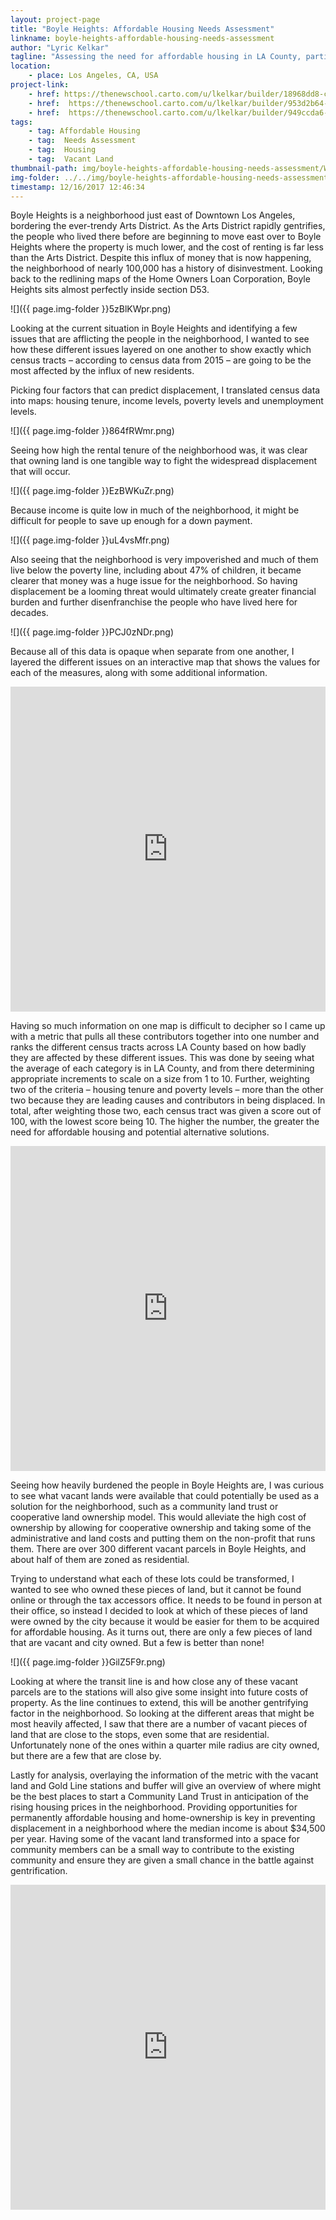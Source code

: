 ```yaml
---
layout: project-page
title: "Boyle Heights: Affordable Housing Needs Assessment"
linkname: boyle-heights-affordable-housing-needs-assessment
author: "Lyric Kelkar"
tagline: "Assessing the need for affordable housing in LA County, particularly Boyle Heights and reviewing potential spaces for a Community Land Trust."
location:
    - place: Los Angeles, CA, USA
project-link:
    - href: https://thenewschool.carto.com/u/lkelkar/builder/18968dd8-cf2d-4e39-9246-170fac427aa2/embed
    - href:  https://thenewschool.carto.com/u/lkelkar/builder/953d2b64-b466-4de9-9863-c8a1b49e0ba0/embed
    - href:  https://thenewschool.carto.com/u/lkelkar/builder/949ccda6-9cc6-48ad-a847-f45833c902bf/embed
tags:
    - tag: Affordable Housing
    - tag:  Needs Assessment
    - tag:  Housing
    - tag:  Vacant Land
thumbnail-path: img/boyle-heights-affordable-housing-needs-assessment/WYuHJYcr.jpg
img-folder: ../../img/boyle-heights-affordable-housing-needs-assessment/
timestamp: 12/16/2017 12:46:34
---
```

Boyle Heights is a neighborhood just east of Downtown Los Angeles, bordering the ever-trendy Arts District. As the Arts District rapidly gentrifies, the people who lived there before are beginning to move east over to Boyle Heights where the property is much lower, and the cost of renting is far less than the Arts District. Despite this influx of money that is now happening, the neighborhood of nearly 100,000 has a history of disinvestment. Looking back to the redlining maps of the Home Owners Loan Corporation, Boyle Heights sits almost perfectly inside section D53.

![]({{ page.img-folder }}5zBlKWpr.png)

Looking at the current situation in Boyle Heights and identifying a few issues that are afflicting the people in the neighborhood, I wanted to see how these different issues layered on one another to show exactly which census tracts – according to census data from 2015 – are going to be the most affected by the influx of new residents. 

Picking four factors that can predict displacement, I translated census data into maps: housing tenure, income levels, poverty levels and unemployment levels.

![]({{ page.img-folder }}864fRWmr.png)

Seeing how high the rental tenure of the neighborhood was, it was clear that owning land is one tangible way to fight the widespread displacement that will occur.

![]({{ page.img-folder }}EzBWKuZr.png)

Because income is quite low in much of the neighborhood, it might be difficult for people to save up enough for a down payment.

![]({{ page.img-folder }}uL4vsMfr.png)

Also seeing that the neighborhood is very impoverished and much of them live below the poverty line, including about 47% of children, it became clearer that money was a huge issue for the neighborhood. So having displacement be a looming threat would ultimately create greater financial burden and further disenfranchise the people who have lived here for decades.

![]({{ page.img-folder }}PCJ0zNDr.png)

Because all of this data is opaque when separate from one another, I layered the different issues on an interactive map that shows the values for each of the measures, along with some additional information.

<iframe width="100%" height="520" frameborder="0" src="https://thenewschool.carto.com/u/lkelkar/builder/18968dd8-cf2d-4e39-9246-170fac427aa2/embed" allowfullscreen webkitallowfullscreen mozallowfullscreen oallowfullscreen msallowfullscreen></iframe>

Having so much information on one map is difficult to decipher so I came up with a metric that pulls all these contributors together into one number and ranks the different census tracts across LA County based on how badly they are affected by these different issues. This was done by seeing what the average of each category is in LA County, and from there determining appropriate increments to scale on a size from 1 to 10. Further, weighting two of the criteria – housing tenure and poverty levels – more than the other two because they are leading causes and contributors in being displaced. In total, after weighting those two, each census tract was given a score out of 100, with the lowest score being 10. The higher the number, the greater the need for affordable housing and potential alternative solutions.

<iframe width="100%" height="520" frameborder="0" src="https://thenewschool.carto.com/u/lkelkar/builder/953d2b64-b466-4de9-9863-c8a1b49e0ba0/embed" allowfullscreen webkitallowfullscreen mozallowfullscreen oallowfullscreen msallowfullscreen></iframe>

Seeing how heavily burdened the people in Boyle Heights are, I was curious to see what vacant lands were available that could potentially be used as a solution for the neighborhood, such as a community land trust or cooperative land ownership model. This would alleviate the high cost of ownership by allowing for cooperative ownership and taking some of the administrative and land costs and putting them on the non-profit that runs them. There are over 300 different vacant parcels in Boyle Heights, and about half of them are zoned as residential.

Trying to understand what each of these lots could be transformed, I wanted to see who owned these pieces of land, but it cannot be found online or through the tax accessors office. It needs to be found in person at their office, so instead I decided to look at which of these pieces of land were owned by the city because it would be easier for them to be acquired for affordable housing. As it turns out, there are only a few pieces of land that are vacant and city owned. But a few is better than none!

![]({{ page.img-folder }}GilZ5F9r.png)

Looking at where the transit line is and how close any of these vacant parcels are to the stations will also give some insight into future costs of property. As the line continues to extend, this will be another gentrifying factor in the neighborhood. So looking at the different areas that might be most heavily affected, I saw that there are a number of vacant pieces of land that are close to the stops, even some that are residential. Unfortunately none of the ones within a quarter mile radius are city owned, but there are a few that are close by. 

Lastly for analysis, overlaying the information of the metric with the vacant land and Gold Line stations and buffer will give an overview of where might be the best places to start a Community Land Trust in anticipation of the rising housing prices in the neighborhood. Providing opportunities for permanently affordable housing and home-ownership is key in preventing displacement in a neighborhood where the median income is about $34,500 per year. Having some of the vacant land transformed into a space for community members can be a small way to contribute to the existing community and ensure they are given a small chance in the battle against gentrification.

<iframe width="100%" height="520" frameborder="0" src="https://thenewschool.carto.com/u/lkelkar/builder/949ccda6-9cc6-48ad-a847-f45833c902bf/embed" allowfullscreen webkitallowfullscreen mozallowfullscreen oallowfullscreen msallowfullscreen></iframe>
